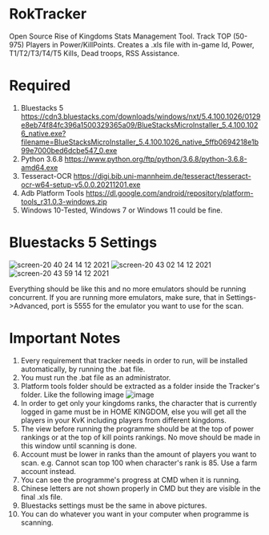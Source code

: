 # RokTracker
Open Source Rise of Kingdoms Stats Management Tool. Track TOP (50-975) Players in Power/KillPoints. Creates a .xls file with in-game Id, Power, T1/T2/T3/T4/T5 Kills, Dead troops, RSS Assistance.

# Required
1. Bluestacks 5
https://cdn3.bluestacks.com/downloads/windows/nxt/5.4.100.1026/0129e8eb74f84fc396a1500329365a09/BlueStacksMicroInstaller_5.4.100.1026_native.exe?filename=BlueStacksMicroInstaller_5.4.100.1026_native_5ffb0694218e1b99e7000bed6dcbe547_0.exe
2. Python 3.6.8 https://www.python.org/ftp/python/3.6.8/python-3.6.8-amd64.exe
3. Tesseract-OCR https://digi.bib.uni-mannheim.de/tesseract/tesseract-ocr-w64-setup-v5.0.0.20211201.exe
4. Adb Platform Tools https://dl.google.com/android/repository/platform-tools_r31.0.3-windows.zip
5. Windows 10-Tested, Windows 7 or Windows 11 could be fine.

# Bluestacks 5 Settings
![screen-20 40 24 14 12 2021](https://user-images.githubusercontent.com/96141261/146060069-d0c138e6-a083-4add-96a3-9b3d41f27420.png)
![screen-20 43 02 14 12 2021](https://user-images.githubusercontent.com/96141261/146060189-acc8cba8-5f06-4f1d-8cfe-d9aaf03344b8.png)
![screen-20 43 59 14 12 2021](https://user-images.githubusercontent.com/96141261/146060299-01dc3881-44a3-4a5f-97f8-b220bdda52d5.png)

Everything should be like this and no more emulators should be running concurrent. If you are running more emulators, make sure, that in Settings->Advanced, port is 5555 for the emulator you want to use for the scan.

# Important Notes
1. Every requirement that tracker needs in order to run, will be installed automatically, by running the .bat file.
2. You must run the .bat file as an administrator.
3. Platform tools folder should be extracted as a folder inside the Tracker's folder. Like the following image
![image](https://user-images.githubusercontent.com/96141261/146061510-8c39bc59-f8d2-4644-b005-3ce43d29a6cb.png)
4. In order to get only your kingdoms ranks, the character that is currently logged in game must be in HOME KINGDOM, else you will get all the players in your KvK including players from different kingdoms.
5. The view before running the programme should be at the top of power rankings or at the top of kill points rankings. No move should be made in this window until scanning is done.
6. Account must be lower in ranks than the amount of players you want to scan. e.g. Cannot scan top 100 when character's rank is 85. Use a farm account instead.
7. You can see the programme's progress at CMD when it is running.
8. Chinese letters are not shown properly in CMD but they are visible in the final .xls file.
9. Bluestacks settings must be the same in above pictures.
10. You can do whatever you want in your computer when programme is scanning.
